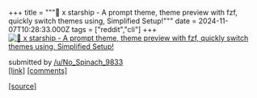 +++
title = """🧩 x starship - A prompt theme, theme preview with fzf, quickly switch themes using, Simplified Setup!"""
date = 2024-11-07T10:28:33.000Z
tags = ["reddit","cli"]
+++
[![🧩 x starship - A prompt theme, theme preview with fzf, quickly switch themes using, Simplified Setup!](https://external-preview.redd.it/aTQyMXN1dmtoZ3pkMVKzDyzaxe2A7lCVokb_FTrwqvF-Dtrdo6jGENqbbbPd.png?width=640&crop=smart&auto=webp&s=87c792e4ee897fb33f4e08f5f2bea4cde9e4215a "🧩 x starship - A prompt theme, theme preview with fzf, quickly switch themes using, Simplified Setup!")](https://www.reddit.com/r/commandline/comments/1glnf6r/x_starship_a_prompt_theme_theme_preview_with_fzf/)

submitted by [/u/No\_Spinach\_9833](https://www.reddit.com/user/No_Spinach_9833)  
[\[link\]](https://v.redd.it/2lufnvvkhgzd1) [\[comments\]](https://www.reddit.com/r/commandline/comments/1glnf6r/x_starship_a_prompt_theme_theme_preview_with_fzf/)

[[source]](https://www.reddit.com/r/commandline/comments/1glnf6r/x_starship_a_prompt_theme_theme_preview_with_fzf/)
